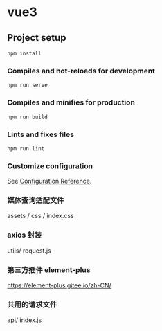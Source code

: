 # vue3

## Project setup
```
npm install
```

### Compiles and hot-reloads for development
```
npm run serve
```

### Compiles and minifies for production
```
npm run build
```

### Lints and fixes files
```
npm run lint
```

### Customize configuration
See [Configuration Reference](https://cli.vuejs.org/config/).

### 媒体查询适配文件

assets / css / index.css

### axios 封装

utils/ request.js

### 第三方插件 element-plus

https://element-plus.gitee.io/zh-CN/

### 共用的请求文件

api/ index.js